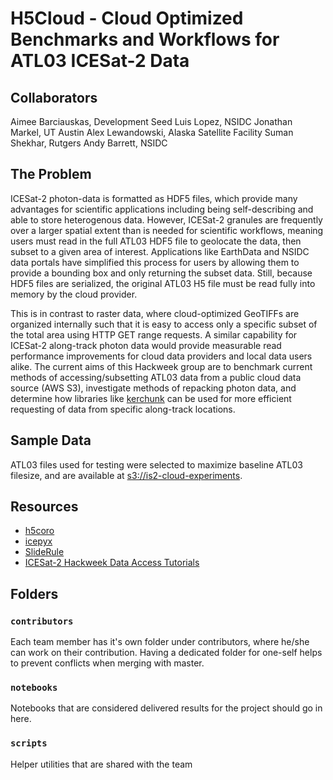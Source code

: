 # H5Cloud - Cloud Optimized Benchmarks and Workflows for ATL03 ICESat-2 Data


## Collaborators
Aimee Barciauskas, Development Seed
Luis Lopez, NSIDC
Jonathan Markel, UT Austin
Alex Lewandowski, Alaska Satellite Facility
Suman Shekhar, Rutgers
Andy Barrett, NSIDC

## The Problem
ICESat-2 photon-data is formatted as HDF5 files, which provide many advantages for scientific applications including being self-describing and able to store heterogenous data.
However, ICESat-2 granules are frequently over a larger spatial extent than is needed for scientific workflows, meaning users must read in the full ATL03 HDF5 file to geolocate the data, then subset to a given area of interest. Applications like EarthData and NSIDC data portals have simplified this process for users by allowing them to provide a bounding box and only returning the subset data. Still, because HDF5 files are serialized, the original ATL03 H5 file must be read fully into memory by the cloud provider.

This is in contrast to raster data, where cloud-optimized GeoTIFFs are organized internally such that it is easy to access only a specific subset of the total area using HTTP GET range requests. A similar capability for ICESat-2 along-track photon data would provide measurable read performance improvements for cloud data providers and local data users alike. The current aims of this Hackweek group are to benchmark current methods of accessing/subsetting ATL03 data from a public cloud data source (AWS S3), investigate methods of repacking photon data, and determine how libraries like [kerchunk](https://fsspec.github.io/kerchunk/) can be used for more efficient requesting of data from specific along-track locations.
 
## Sample Data
ATL03 files used for testing were selected to maximize baseline ATL03 filesize, and are available at [s3://is2-cloud-experiments](s3://is2-cloud-experiments).

## Resources
- [h5coro](https://github.com/ICESat2-SlideRule/h5coro)
- [icepyx](https://icepyx.readthedocs.io/en/latest/index.html)
- [SlideRule](https://github.com/ICESat2-SlideRule)
- [ICESat-2 Hackweek Data Access Tutorials](https://icesat-2-2023.hackweek.io/tutorials/data-access-and-format/index.html)



## Folders

### `contributors`
Each team member has it's own folder under contributors, where he/she can
work on their contribution. Having a dedicated folder for one-self helps to 
prevent conflicts when merging with master.

### `notebooks`
Notebooks that are considered delivered results for the project should go in
here.

### `scripts`
Helper utilities that are shared with the team


